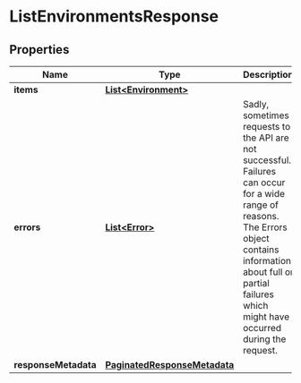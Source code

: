 

# ListEnvironmentsResponse


## Properties

| Name | Type | Description | Notes |
|------------ | ------------- | ------------- | -------------|
|**items** | [**List&lt;Environment&gt;**](Environment.md) |  |  [optional] |
|**errors** | [**List&lt;Error&gt;**](Error.md) | Sadly, sometimes requests to the API are not successful. Failures can occur for a wide range of reasons. The Errors object contains information about full or partial failures which might have occurred during the request. |  [optional] |
|**responseMetadata** | [**PaginatedResponseMetadata**](PaginatedResponseMetadata.md) |  |  [optional] |



